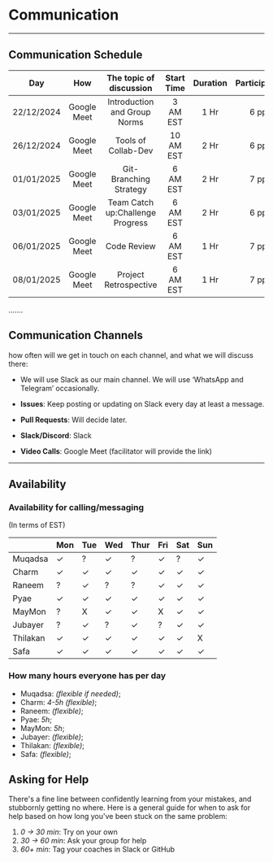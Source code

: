 <!--
    this template is for inspiration, feel free to change it however you like!

    Careful! be sure to protect your privacy when filling out this document
        everything you write here will be public
        so share only what you are comfortable sharing online
        you can share the rest in confidence with you group by another channel
-->

# Communication

______________________________________________________________________

## Communication Schedule

| Day | How | The topic of discussion | Start Time | Duration| Participants |
| ----| :---: | :----: | :----: | :----: | :----: |
|22/12/2024|Google Meet|Introduction and Group Norms|3 AM EST|1 Hr|6 ppl|
|26/12/2024|Google Meet|Tools of Collab-Dev|10 AM EST|2 Hr|6 ppl|
|01/01/2025|Google Meet|Git-Branching Strategy|6 AM EST|2 Hr|7 ppl|
|03/01/2025|Google Meet|Team Catch up:Challenge Progress|6 AM EST|2 Hr|6 ppl|
|06/01/2025|Google Meet|Code Review|6 AM EST|1 Hr|7 ppl|
|08/01/2025|Google Meet|Project Retrospective|6 AM EST|1 Hr|7 ppl|

.......

## Communication Channels

how often will we get in touch on each channel, and what we will discuss there:

- We will use Slack as our main channel. We will use ‘WhatsApp and Telegram’ occasionally.

- **Issues**: Keep posting or updating on Slack every day at least a message.
- **Pull Requests**: Will decide later.
- **Slack/Discord**: Slack
- **Video Calls**: Google Meet (facilitator will provide the link)

______________________________________________________________________

## Availability

### Availability for calling/messaging

(In terms of EST)

|          | Mon | Tue | Wed | Thur | Fri | Sat | Sun |
|----------|-----|-----|-----|------|-----|-----|-----|
| Muqadsa  | ✓   | ?   | ✓  | ?    | ✓   | ?   | ✓ |
| Charm    | ✓   | ✓   | ✓  | ✓    | ✓   | ✓   | ✓ |
| Raneem   | ?   | ✓   | ?   | ?    | ✓   | ✓   | ✓ |
| Pyae     | ✓   | ✓   | ✓  | ✓   | ✓   | ✓   | ✓  |
| MayMon   | ?   | X   | ✓   | ✓   | X   | ✓   | ✓  |
| Jubayer  | ?   | ✓   | ?   | ✓   | ?   | ✓   | ✓  |
| Thilakan | ✓   | ✓   | ✓  |  ✓   | ✓   | ✓   | X  |
| Safa     | ✓   | ✓   | ✓  | ✓   | ✓   | ✓   | ✓  |

### How many hours everyone has per day

- Muqadsa: _(flexible if needed)_;
- Charm: _4-5h (flexible)_;
- Raneem: _(flexible)_;
- Pyae: _5h_;
- MayMon: _5h_;
- Jubayer: _(flexible)_;
- Thilakan:  _(flexible)_;
- Safa:  _(flexible)_;

## Asking for Help

There's a fine line between confidently learning from your mistakes, and
stubbornly getting no where. Here is a general guide for when to ask for help
based on how long you've been stuck on the same problem:

1. _0 -> 30 min_: Try on your own
1. _30 -> 60 min_: Ask your group for help
1. _60+ min_: Tag your coaches in Slack or GitHub
